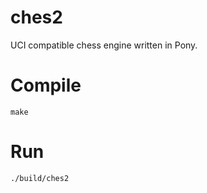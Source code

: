 # ches2

UCI compatible chess engine written in Pony.

# Compile

```
make
```

# Run

```
./build/ches2
```